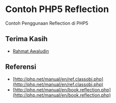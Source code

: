 # Contoh PHP5 Reflection

Contoh Penggunaan Reflection di PHP5

## Terima Kasih

* [Rahmat Awaludin](https://github.com/rawaludin/)

## Referensi

* [http://php.net/manual/en/ref.classobj.php](http://php.net/manual/en/ref.classobj.php)
* [http://php.net/manual/en/book.reflection.php](http://php.net/manual/en/book.reflection.php)
